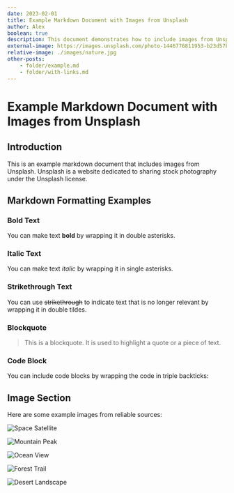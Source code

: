 ```yaml
---
date: 2023-02-01
title: Example Markdown Document with Images from Unsplash
author: Alex
boolean: true
description: This document demonstrates how to include images from Unsplash in a markdown file.
external-image: https://images.unsplash.com/photo-1446776811953-b23d57bd21aa
relative-image: ./images/nature.jpg
other-posts:
    - folder/example.md
    - folder/with-links.md
---
```


# Example Markdown Document with Images from Unsplash

## Introduction

This is an example markdown document that includes images from Unsplash. Unsplash is a website dedicated to sharing stock photography under the Unsplash license.

## Markdown Formatting Examples

### Bold Text

You can make text **bold** by wrapping it in double asterisks.

### Italic Text

You can make text _italic_ by wrapping it in single asterisks.

### Strikethrough Text

You can use ~~strikethrough~~ to indicate text that is no longer relevant by wrapping it in double tildes.

### Blockquote

> This is a blockquote. It is used to highlight a quote or a piece of text.

### Code Block

You can include code blocks by wrapping the code in triple backticks:

## Image Section

Here are some example images from reliable sources:

![Space Satellite](https://images.unsplash.com/photo-1446776811953-b23d57bd21aa)

![Mountain Peak](https://images.unsplash.com/photo-1464822759023-fed622ff2c3b)

![Ocean View](https://images.unsplash.com/photo-1439405326854-014607f694d7)

![Forest Trail](https://images.unsplash.com/photo-1441974231531-c6227db76b6e)

![Desert Landscape](https://images.unsplash.com/photo-1509316785289-025f5b846b35)
